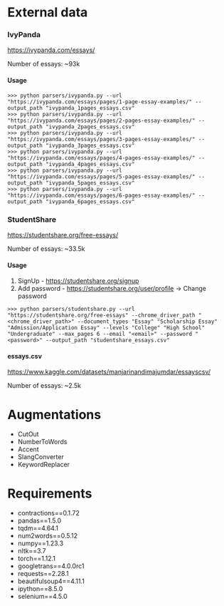 # External data



### IvyPanda
https://ivypanda.com/essays/

Number of essays: ~93k
#### Usage
```
>>> python parsers/ivypanda.py --url "https://ivypanda.com/essays/pages/1-page-essay-examples/" --output_path "ivypanda_1pages_essays.csv"
>>> python parsers/ivypanda.py --url "https://ivypanda.com/essays/pages/2-pages-essay-examples/" --output_path "ivypanda_2pages_essays.csv"
>>> python parsers/ivypanda.py --url "https://ivypanda.com/essays/pages/3-pages-essay-examples/" --output_path "ivypanda_3pages_essays.csv"
>>> python parsers/ivypanda.py --url "https://ivypanda.com/essays/pages/4-pages-essay-examples/" --output_path "ivypanda_4pages_essays.csv"
>>> python parsers/ivypanda.py --url "https://ivypanda.com/essays/pages/5-pages-essay-examples/" --output_path "ivypanda_5pages_essays.csv"
>>> python parsers/ivypanda.py --url "https://ivypanda.com/essays/pages/6-pages-essay-examples/" --output_path "ivypanda_6pages_essays.csv"
```

### StudentShare
https://studentshare.org/free-essays/

Number of essays: ~33.5k

#### Usage
1. SignUp - https://studentshare.org/signup
2. Add password - https://studentshare.org/user/profile -> Change password
```
>>> python parsers/studentshare.py --url "https://studentshare.org/free-essays" --chrome_driver_path "<chrome_driver_path>" --document_types "Essay" "Scholarship Essay" "Admission/Application Essay" --levels "College" "High School" "Undergraduate" --max_pages 6 --email "<email>" --password "<password>" --output_path "studentshare_essays.csv"
```

#### essays.csv
https://www.kaggle.com/datasets/manjarinandimajumdar/essayscsv/

Number of essays: ~2.5k


# Augmentations
- CutOut
- NumberToWords
- Accent
- SlangConverter
- KeywordReplacer


# Requirements
- contractions==0.1.72
- pandas==1.5.0
- tqdm==4.64.1
- num2words==0.5.12
- numpy==1.23.3
- nltk==3.7
- torch==1.12.1
- googletrans==4.0.0rc1
- requests==2.28.1
- beautifulsoup4==4.11.1
- ipython==8.5.0
- selenium==4.5.0
